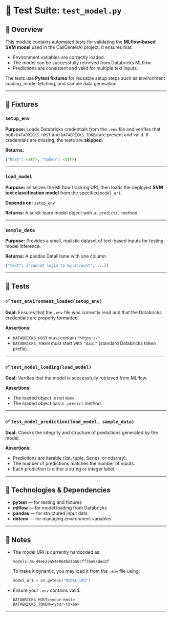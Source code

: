 # 🧪 Test Suite: `test_model.py`

## 📘 Overview

This module contains automated tests for validating the **MLflow-based SVM model** used in the CallCenterAI project.
It ensures that:

* Environment variables are correctly loaded.
* The model can be successfully retrieved from Databricks MLflow.
* Predictions are consistent and valid for multiple text inputs.

The tests use **Pytest fixtures** for reusable setup steps such as environment loading, model fetching, and sample data generation.

---

## 🧩 Fixtures

### `setup_env`

**Purpose:**
Loads Databricks credentials from the `.env` file and verifies that both `DATABRICKS_HOST` and `DATABRICKS_TOKEN` are present and valid.
If credentials are missing, the tests are **skipped**.

**Returns:**

```python
{"host": <str>, "token": <str>}
```

---

### `load_model`

**Purpose:**
Initializes the MLflow tracking URI, then loads the deployed **SVM text classification model** from the specified `model_uri`.

**Depends on:**
`setup_env`

**Returns:**
A scikit-learn model object with a `.predict()` method.

---

### `sample_data`

**Purpose:**
Provides a small, realistic dataset of text-based inputs for testing model inference.

**Returns:**
A pandas DataFrame with one column:

```python
{"text": ["cannot login to my account", ...]}
```

---

## 🧠 Tests

### ✅ `test_environment_loaded(setup_env)`

**Goal:**
Ensures that the `.env` file was correctly read and that the Databricks credentials are properly formatted.

**Assertions:**

* `DATABRICKS_HOST` must contain `"https://"`.
* `DATABRICKS_TOKEN` must start with `"dapi"` (standard Databricks token prefix).

---

### ✅ `test_model_loading(load_model)`

**Goal:**
Verifies that the model is successfully retrieved from MLflow.

**Assertions:**

* The loaded object is not `None`.
* The loaded object has a `.predict` method.

---

### ✅ `test_model_prediction(load_model, sample_data)`

**Goal:**
Checks the integrity and structure of predictions generated by the model.

**Assertions:**

* Predictions are iterable (list, tuple, Series, or ndarray).
* The number of predictions matches the number of inputs.
* Each prediction is either a string or integer label.

---

## 🧰 Technologies & Dependencies

* **pytest** — for testing and fixtures
* **mlflow** — for model loading from Databricks
* **pandas** — for structured input data
* **dotenv** — for managing environment variables

---

## 🧾 Notes

* The model URI is currently hardcoded as:

  ```
  models:/m-49e62ea546064bd1b56cff76a8aded2f
  ```

  To make it dynamic, you may load it from the `.env` file using:

  ```python
  model_uri = os.getenv("MODEL_URI")
  ```
* Ensure your `.env` contains valid:

  ```
  DATABRICKS_HOST=<your-host>
  DATABRICKS_TOKEN=<your-token>
  ```
---